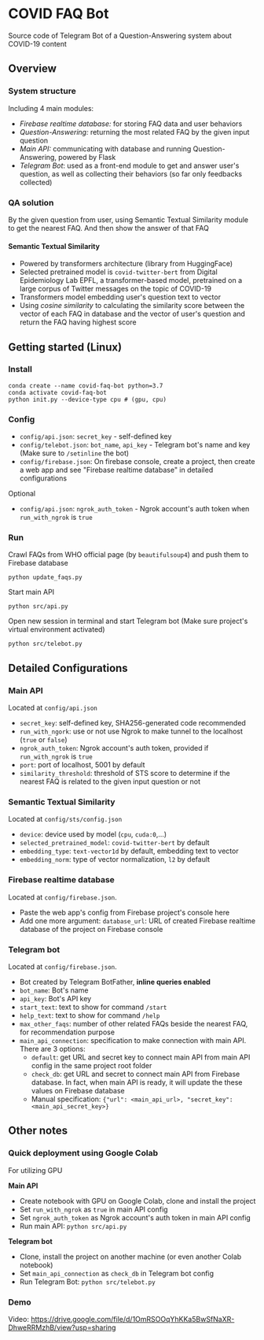 # COVID FAQ Bot
Source code of Telegram Bot of a Question-Answering system about COVID-19 content

## Overview
### System structure
Including 4 main modules:
- *Firebase realtime database:* for storing FAQ data and user behaviors
- *Question-Answering:* returning the most related FAQ by the given input question
- *Main API:* communicating with database and running Question-Answering, powered by Flask
- *Telegram Bot*: used as a front-end module to get and answer user's question, as well as collecting their behaviors (so far only feedbacks collected)
### QA solution
By the given question from user, using Semantic Textual Similarity module to get the nearest FAQ. And then show the answer of that FAQ
#### Semantic Textual Similarity
- Powered by transformers architecture (library from HuggingFace)
- Selected pretrained model is ```covid-twitter-bert``` from Digital Epidemiology Lab EPFL, a transformer-based model, pretrained on a large corpus of Twitter messages on the topic of COVID-19
- Transformers model embedding user's question text to vector
- Using _cosine similarity_ to calculating the similarity score between the vector of each FAQ in database and the vector of user's question and return the FAQ having highest score


## Getting started (Linux)
### Install
```
conda create --name covid-faq-bot python=3.7
conda activate covid-faq-bot
python init.py --device-type cpu # (gpu, cpu)
```

### Config
- ```config/api.json```: ```secret_key``` - self-defined key
- ```config/telebot.json```: ```bot_name```, ```api_key``` - Telegram bot's name and key (Make sure to ```/setinline``` the bot)
- ```config/firebase.json```: On firebase console, create a project, then create a web app and see "Firebase realtime database" in detailed configurations 

Optional
- ```config/api.json```: ```ngrok_auth_token``` - Ngrok account's auth token when ```run_with_ngrok``` is ```true```

### Run
Crawl FAQs from WHO official page (by ```beautifulsoup4```) and push them to Firebase database
```shell
python update_faqs.py
```
Start main API
```shell
python src/api.py
```
Open new session in terminal and start Telegram bot (Make sure project's virtual environment activated)
```shell
python src/telebot.py
```

## Detailed Configurations 
### Main API 
Located at ```config/api.json```
- ```secret_key```: self-defined key, SHA256-generated code recommended
- ```run_with_ngork```: use or not use Ngrok to make tunnel to the localhost (```true``` or ```false```)  
- ```ngrok_auth_token```: Ngrok account's auth token, provided if ```run_with_ngrok``` is ```true```
- ```port```: port of localhost, 5001 by default
- ```similarity_threshold```: threshold of STS score to determine if the nearest FAQ is related to the given input question or not
### Semantic Textual Similarity
Located at ```config/sts/config.json```
- ```device```: device used by model (```cpu```, ```cuda:0```,...)
- ```selected_pretrained_model```: ```covid-twitter-bert``` by default
- ```embedding_type```: ```text-vector1d``` by default, embedding text to vector
- ```embedding_norm```: type of vector normalization, ```l2``` by default
### Firebase realtime database
Located at ```config/firebase.json```. 
- Paste the web app's config from Firebase project's console here
- Add one more argument: ```database_url```: URL of created Firebase realtime database of the project on Firebase console
### Telegram bot
Located at ```config/firebase.json```.
- Bot created by Telegram BotFather, **inline queries enabled**
- ```bot_name```: Bot's name
- ```api_key```: Bot's API key
- ```start_text```: text to show for command ```/start``` 
- ```help_text```: text to show for command ```/help```
- ```max_other_faqs```: number of other related FAQs beside the nearest FAQ, for recommendation purpose
- ```main_api_connection```: specification to make connection with main API. There are 3 options:
    - ```default```: get URL and secret key to connect main API from main API config in the same project root folder
    - ```check_db```: get URL and secret to connect main API from Firebase database. In fact, when main API is ready, it will update the these values on Firebase database
    - Manual specification: ```{"url": <main_api_url>, "secret_key": <main_api_secret_key>}```

## Other notes
### Quick deployment using Google Colab
For utilizing GPU

**Main API**
- Create notebook with GPU on Google Colab, clone and install the project
- Set ```run_with_ngrok``` as ```true``` in main API config
- Set ```ngrok_auth_token``` as Ngrok account's auth token in main API config
- Run main API: ```python src/api.py```

**Telegram bot**  
- Clone, install the project on another machine (or even another Colab notebook)
- Set ```main_api_connection``` as ```check_db``` in Telegram bot config
- Run Telegram Bot: ```python src/telebot.py```

### Demo
Video: https://drive.google.com/file/d/1OmRSOOqYhKKa5BwSfNaXR-DhweRRMzhB/view?usp=sharing
